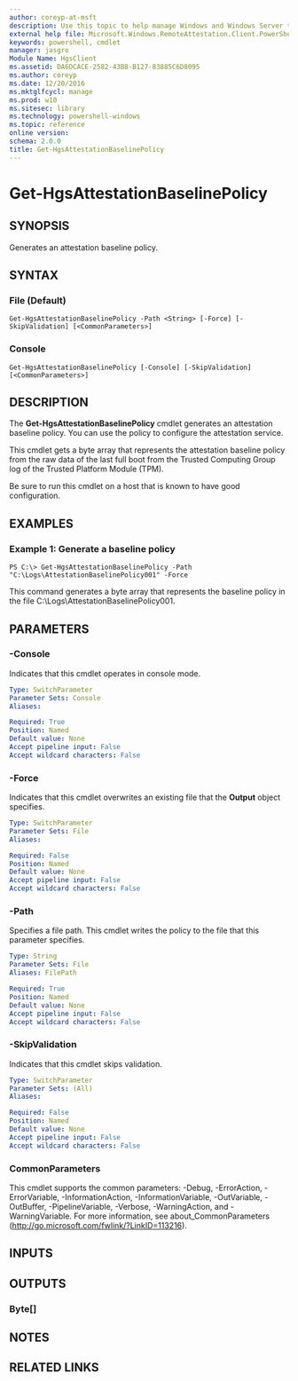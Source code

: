 ```yaml
---
author: coreyp-at-msft
description: Use this topic to help manage Windows and Windows Server technologies with Windows PowerShell.
external help file: Microsoft.Windows.RemoteAttestation.Client.PowerShell.dll-Help.xml
keywords: powershell, cmdlet
manager: jasgro
Module Name: HgsClient
ms.assetid: DA6DCACE-2582-43B8-B127-83885C6D8095
ms.author: coreyp
ms.date: 12/20/2016
ms.mktglfcycl: manage
ms.prod: w10
ms.sitesec: library
ms.technology: powershell-windows
ms.topic: reference
online version: 
schema: 2.0.0
title: Get-HgsAttestationBaselinePolicy
---
```


# Get-HgsAttestationBaselinePolicy

## SYNOPSIS
Generates an attestation baseline policy.

## SYNTAX

### File (Default)
```
Get-HgsAttestationBaselinePolicy -Path <String> [-Force] [-SkipValidation] [<CommonParameters>]
```

### Console
```
Get-HgsAttestationBaselinePolicy [-Console] [-SkipValidation] [<CommonParameters>]
```

## DESCRIPTION
The **Get-HgsAttestationBaselinePolicy** cmdlet generates an attestation baseline policy.
You can use the policy to configure the attestation service.

This cmdlet gets a byte array that represents the attestation baseline policy from the raw data of the last full boot from the Trusted Computing Group log of the Trusted Platform Module (TPM).

Be sure to run this cmdlet on a host that is known to have good configuration.

## EXAMPLES

### Example 1: Generate a baseline policy
```
PS C:\> Get-HgsAttestationBaselinePolicy -Path "C:\Logs\AttestationBaselinePolicy001" -Force
```

This command generates a byte array that represents the baseline policy in the file C:\Logs\AttestationBaselinePolicy001.

## PARAMETERS

### -Console
Indicates that this cmdlet operates in console mode.

```yaml
Type: SwitchParameter
Parameter Sets: Console
Aliases: 

Required: True
Position: Named
Default value: None
Accept pipeline input: False
Accept wildcard characters: False
```

### -Force
Indicates that this cmdlet overwrites an existing file that the **Output** object specifies.

```yaml
Type: SwitchParameter
Parameter Sets: File
Aliases: 

Required: False
Position: Named
Default value: None
Accept pipeline input: False
Accept wildcard characters: False
```

### -Path
Specifies a file path.
This cmdlet writes the policy to the file that this parameter specifies.

```yaml
Type: String
Parameter Sets: File
Aliases: FilePath

Required: True
Position: Named
Default value: None
Accept pipeline input: False
Accept wildcard characters: False
```

### -SkipValidation
Indicates that this cmdlet skips validation.

```yaml
Type: SwitchParameter
Parameter Sets: (All)
Aliases: 

Required: False
Position: Named
Default value: None
Accept pipeline input: False
Accept wildcard characters: False
```

### CommonParameters
This cmdlet supports the common parameters: -Debug, -ErrorAction, -ErrorVariable, -InformationAction, -InformationVariable, -OutVariable, -OutBuffer, -PipelineVariable, -Verbose, -WarningAction, and -WarningVariable. For more information, see about_CommonParameters (http://go.microsoft.com/fwlink/?LinkID=113216).

## INPUTS

## OUTPUTS

### Byte[]

## NOTES

## RELATED LINKS

